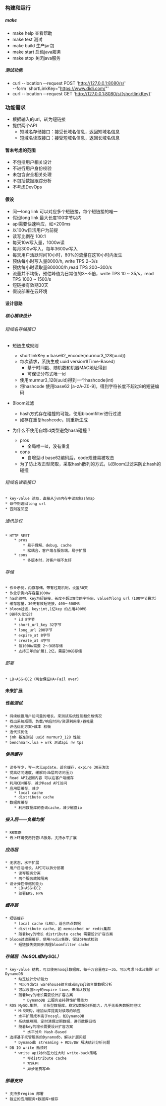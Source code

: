 
### 构建和运行

##### make
* make help 查看帮助
* make test 测试
* make build 生产jar包
* make start 启动java服务
* make stop 关闭java服务

##### 测试功能
* curl --location --request POST 'http://127.0.0.1:8080/s/' \
--form 'shortLinkKey="https://www.didi.com/"'
* curl --location --request GET 'http://127.0.0.1:8080/s/{shortlinkKey}'


### 功能需求
* 根据输入的url，转为短链接
* 提供两个API
    * 短域名存储接口：接受长域名信息，返回短域名信息
    * 短域名读取接口：接受短域名信息，返回长域名信息

#### 暂未考虑的范围
* 不包括用户相关设计
* 不进行用户身份校验
* 未包含安全相关处理
* 不包括数据跟踪分析
* 不考虑DevOps

#### 假设
* 同一long link 可以对应多个短链接，每个短链接的唯一
* 假设long link 最大长度100字节以内
* api需要快速响应，如<200ms
* 以100w日活用户为前提
* 读写比例在 100:1
* 每天10w写入量，1000w读
* 每月300w写入，每年3600w写入
* 每天用户活跃时间10小时，80%的流量在这10小时内发生
* 预估每小时写入量8000/h, write TPS 2~3/s
* 预估每小时读取量800000/h,read TPS 200~300/s
* 流量并不均衡，预估峰值为日常值的3～5倍，write TPS 10 ~ 35/s，read TPS 1000 ~ 1500/s
* 短链接有效期30天
* 假设部署在云环境



#### 设计思路
##### 核心模块设计
###### 短域名存储接口
* 短链生成规则
    * shortlinkKey = base62_encode(murmur3_128(uuid))
    * 每次请求，系统生成 uuid version1(Time-Based) 
        * 基于时间戳、随机数和机器MAC地址得到
        * 可保证分布式唯一id
    * 使用murmur3_128(uuid)得到一个hashcode(int)
    * 将hashcode 使用base62 [a-zA-Z0-9]，得到字符长度不超过8的短链编码
    
* Bloom过滤
    * hash方式存在碰撞的可能，使用bloomfilter进行过滤
    * 如存在重复hashcode，则重新生成

* 为什么不使用自增id类型避免hash碰撞？
    * pros
        * 全局唯一id，没有重复
    * cons
        * 自增型id base62编码后，code规律易被攻击
    * 为了防止攻击型爬取，采取hash散列的方式，以Bloom过滤来防止hash的碰撞
###### 短域名读取接口
    * key-value 读取，直接从jvm内存中读取hashmap
    * 命中则返回long url
    * 否则返回空
###### 通讯协议
    * HTTP REST 
        * pros
            * 易于理解、debug、cache
            * 松耦合，客户端与服务端，易于扩展
        * cons
            * 多版本时，对客户端不友好
        
###### 存储
    * 作业示例，内存存储，带有过期机制，设置30天
    * 作业示例内存容量1000w
    * hash结构，key为短链接，长度不超过8位的字符串，value为long url（100字节最大）
    * 缓存容量，30天有效短链接，400～500MB
    * bloom过滤，key:int,1亿key 约占用400MB
    * DB持久化设计
        * id 8字节
        * short_url_key 32字节
        * long_url 200字节
        * expire_at 8字节
        * create_at 4字节
        * 每1000w需要 2～3GB存储
        * 支持三年的扩展1.2亿，需要30GB存储

###### 部署
    * LB+ASG+EC2（两台保证HA+Fail over)

#### 未来扩展

##### 性能测试
    * 持续根据用户访问量的增长，来测试系统性能和负载情况
    * 找出系统瓶颈，负载/响应时间/资源利用率/吞吐量
    * 评估优化方案+成本 权衡
    * 迭代式优化
    * jmh 基准测试 uuid murmur3_128 性能
    * benchmark.lua + wrk 测试api rw tps

##### 使用缓存
    * 读多写少，写一次无update，适合缓存，expire 30天淘汰
    * 提高访问速度，缓解对db层的访问压力
    * Read API返回内容 可以在客户端缓存
    * 利用CDN缓存，减少Read API访问
    * 应用层缓存，减少
        * local cache
        * distribute cache
    * 数据库缓存
        * 利用数据库的查询cache，减少磁盘io

##### 接入层——负载均衡
    * RR策略
    * 云上环境使用托管LB服务，支持水平扩展
    
##### 应用层
    * 无状态，水平扩展
    * 用户日活增长，API可以拆分部署
        * 读写服务分离
        * 两个服务故障隔离
    * 设计弹性伸缩的能力
        * LB+ASG+EC2
        * 部署EKS，HPA
        
##### 缓存层
    * 短链缓存
        * local cache（LRU），适合热点数据
        * distribute cache，如 memcached or redis集群
        * 随着key的增长 distribute cache 需要设计扩容方案
    * bloom过滤器缓存，使用redis集群，保证分布式检验
        * 短链接失效同步清理bloomfilter cache
          
##### 存储层（NoSQL或MySQL）
    * key-value 结构，可以使用nosql数据库，每千万容量在2～3G，可以考虑redis集群 or DynamoDB
        * 缺乏统计分析能力
        * 可以与data warehouse结合或者mysql结合做数据分析
        * 可以设置key的expire time，来淘汰数据
        * 随着key的增长需要设计扩容方案
            * DynamoDB 云服务支持弹性扩展能力
    * RDS MySQL集群， 关系型数据库，稳定&数据分析能力，几乎无丢失数据的担忧
        * M-S架构，增加从库提高对读取的响应
        * 水平扩展成本高于nosql，如DynamoDB
        * 系统低峰期，定时清理过期数据，进行数据归档
        * 随着key的增长需要设计扩容方案
            * 水平分片 Hash-Based
    * 选择基于托管服务的Dynamodb，解决扩展问题
        * Dynamodb streaming + RDS/DW 解决统计分析问题
    * DB IO write 瓶颈时
        * write api对db压力过大时 write-back策略
            * 写distribute cache
            * 写队列
            * 异步消费写db
##### 部署支持
    * 支持多region 部署
    * 独立的应用服务+数据库+缓存






